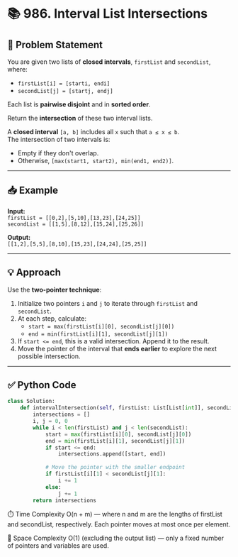 # 📚 986. Interval List Intersections

## 📝 Problem Statement

You are given two lists of **closed intervals**, `firstList` and `secondList`, where:

- `firstList[i] = [starti, endi]`
- `secondList[j] = [startj, endj]`

Each list is **pairwise disjoint** and in **sorted order**.

Return the **intersection** of these two interval lists.

A **closed interval** `[a, b]` includes all `x` such that `a ≤ x ≤ b`.  
The intersection of two intervals is:
- Empty if they don't overlap.
- Otherwise, `[max(start1, start2), min(end1, end2)]`.

---

## 📥 Example

**Input:**  
`firstList = [[0,2],[5,10],[13,23],[24,25]]`  
`secondList = [[1,5],[8,12],[15,24],[25,26]]`

**Output:**  
`[[1,2],[5,5],[8,10],[15,23],[24,24],[25,25]]`

---

## 💡 Approach

Use the **two-pointer technique**:

1. Initialize two pointers `i` and `j` to iterate through `firstList` and `secondList`.
2. At each step, calculate:
   - `start = max(firstList[i][0], secondList[j][0])`
   - `end = min(firstList[i][1], secondList[j][1])`
3. If `start <= end`, this is a valid intersection. Append it to the result.
4. Move the pointer of the interval that **ends earlier** to explore the next possible intersection.

---

## ✅ Python Code

```python
class Solution:
    def intervalIntersection(self, firstList: List[List[int]], secondList: List[List[int]]) -> List[List[int]]:
        intersections = []
        i, j = 0, 0
        while i < len(firstList) and j < len(secondList):
            start = max(firstList[i][0], secondList[j][0])
            end = min(firstList[i][1], secondList[j][1])
            if start <= end:
                intersections.append([start, end])
            
            # Move the pointer with the smaller endpoint
            if firstList[i][1] < secondList[j][1]:
                i += 1
            else:
                j += 1
        return intersections
```
⏱️ Time Complexity
O(n + m) — where n and m are the lengths of firstList and secondList, respectively. Each pointer moves at most once per element.

💾 Space Complexity
O(1) (excluding the output list) — only a fixed number of pointers and variables are used.

